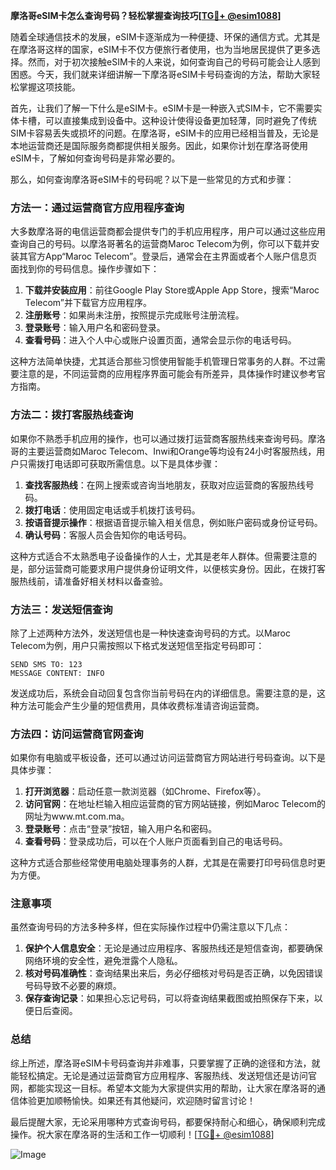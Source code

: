 **摩洛哥eSIM卡怎么查询号码？轻松掌握查询技巧[[TG💪+ @esim1088](https://t.me/s/esim1088)]**

随着全球通信技术的发展，eSIM卡逐渐成为一种便捷、环保的通信方式。尤其是在摩洛哥这样的国家，eSIM卡不仅方便旅行者使用，也为当地居民提供了更多选择。然而，对于初次接触eSIM卡的人来说，如何查询自己的号码可能会让人感到困惑。今天，我们就来详细讲解一下摩洛哥eSIM卡号码查询的方法，帮助大家轻松掌握这项技能。

首先，让我们了解一下什么是eSIM卡。eSIM卡是一种嵌入式SIM卡，它不需要实体卡槽，可以直接集成到设备中。这种设计使得设备更加轻薄，同时避免了传统SIM卡容易丢失或损坏的问题。在摩洛哥，eSIM卡的应用已经相当普及，无论是本地运营商还是国际服务商都提供相关服务。因此，如果你计划在摩洛哥使用eSIM卡，了解如何查询号码是非常必要的。

那么，如何查询摩洛哥eSIM卡的号码呢？以下是一些常见的方式和步骤：

### 方法一：通过运营商官方应用程序查询

大多数摩洛哥的电信运营商都会提供专门的手机应用程序，用户可以通过这些应用查询自己的号码。以摩洛哥著名的运营商Maroc Telecom为例，你可以下载并安装其官方App“Maroc Telecom”。登录后，通常会在主界面或者个人账户信息页面找到你的号码信息。操作步骤如下：

1. **下载并安装应用**：前往Google Play Store或Apple App Store，搜索“Maroc Telecom”并下载官方应用程序。
2. **注册账号**：如果尚未注册，按照提示完成账号注册流程。
3. **登录账号**：输入用户名和密码登录。
4. **查看号码**：进入个人中心或账户设置页面，通常会显示你的电话号码。

这种方法简单快捷，尤其适合那些习惯使用智能手机管理日常事务的人群。不过需要注意的是，不同运营商的应用程序界面可能会有所差异，具体操作时建议参考官方指南。

### 方法二：拨打客服热线查询

如果你不熟悉手机应用的操作，也可以通过拨打运营商客服热线来查询号码。摩洛哥的主要运营商如Maroc Telecom、Inwi和Orange等均设有24小时客服热线，用户只需拨打电话即可获取所需信息。以下是具体步骤：

1. **查找客服热线**：在网上搜索或咨询当地朋友，获取对应运营商的客服热线号码。
2. **拨打电话**：使用固定电话或手机拨打该号码。
3. **按语音提示操作**：根据语音提示输入相关信息，例如账户密码或身份证号码。
4. **确认号码**：客服人员会告知你的电话号码。

这种方式适合不太熟悉电子设备操作的人士，尤其是老年人群体。但需要注意的是，部分运营商可能要求用户提供身份证明文件，以便核实身份。因此，在拨打客服热线前，请准备好相关材料以备查验。

### 方法三：发送短信查询

除了上述两种方法外，发送短信也是一种快速查询号码的方式。以Maroc Telecom为例，用户只需按照以下格式发送短信至指定号码即可：

```
SEND SMS TO: 123
MESSAGE CONTENT: INFO
```

发送成功后，系统会自动回复包含你当前号码在内的详细信息。需要注意的是，这种方法可能会产生少量的短信费用，具体收费标准请咨询运营商。

### 方法四：访问运营商官网查询

如果你有电脑或平板设备，还可以通过访问运营商官方网站进行号码查询。以下是具体步骤：

1. **打开浏览器**：启动任意一款浏览器（如Chrome、Firefox等）。
2. **访问官网**：在地址栏输入相应运营商的官方网站链接，例如Maroc Telecom的网址为www.mt.com.ma。
3. **登录账号**：点击“登录”按钮，输入用户名和密码。
4. **查看号码**：登录成功后，可以在个人账户页面看到自己的电话号码。

这种方式适合那些经常使用电脑处理事务的人群，尤其是在需要打印号码信息时更为方便。

### 注意事项

虽然查询号码的方法多种多样，但在实际操作过程中仍需注意以下几点：

1. **保护个人信息安全**：无论是通过应用程序、客服热线还是短信查询，都要确保网络环境的安全性，避免泄露个人隐私。
2. **核对号码准确性**：查询结果出来后，务必仔细核对号码是否正确，以免因错误号码导致不必要的麻烦。
3. **保存查询记录**：如果担心忘记号码，可以将查询结果截图或拍照保存下来，以便日后查阅。

### 总结

综上所述，摩洛哥eSIM卡号码查询并非难事，只要掌握了正确的途径和方法，就能轻松搞定。无论是通过运营商官方应用程序、客服热线、发送短信还是访问官网，都能实现这一目标。希望本文能为大家提供实用的帮助，让大家在摩洛哥的通信体验更加顺畅愉快。如果还有其他疑问，欢迎随时留言讨论！

最后提醒大家，无论采用哪种方式查询号码，都要保持耐心和细心，确保顺利完成操作。祝大家在摩洛哥的生活和工作一切顺利！[[TG💪+ @esim1088](https://t.me/s/esim1088)] 

![Image](https://i.postimg.cc/4NQfJmqS/Snipaste-2025-05-13-00-14-12.png)